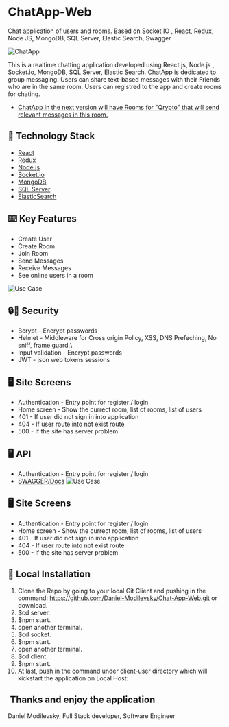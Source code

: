 # ChatApp-Web
Chat application of users and rooms. Based on Socket IO , React, Redux, Node JS, MongoDB, SQL Server, Elastic Search, Swagger

![ChatApp](https://iili.io/ooBqrl.png)

This is a realtime chatting application developed using React.js, Node.js , Socket.io, MongoDB, SQL Server, Elastic Search.
ChatApp is dedicated to group messaging. Users can share text-based messages with their Friends who are in the same room.
Users can registred to the app and create rooms for chating.
- [ChatApp in the next version will have Rooms for "Qrypto" that will send relevant messages in this room.]()



## 🏁 Technology Stack
- [React](https://reactjs.org/)
- [Redux](https://redux.js.org//)
- [Node.js](https://nodejs.org/en/)
- [Socket.io](https://socket.io/)
- [MongoDB](https://www.mongodb.com/)
- [SQL Server](https://sqliteonline.com/)
- [ElasticSearch](https://www.elastic.co/)



## ⌨️ Key Features
- Create User
- Create Room
- Join Room
- Send Messages
- Receive Messages
- See online users in a room

![Use Case](https://i.imgur.com/bInriug.png)


## 🔒🔑‍ Security
- Bcrypt - Encrypt passwords
- Helmet - Middleware for Cross origin Policy, XSS, DNS Prefeching, No sniff, frame guard.\
- Input validation - Encrypt passwords
- JWT - json web tokens sessions


## 🖥️‍ Site Screens
- Authentication - Entry point for register / login
- Home screen - Show the currect room, list of rooms, list of users
- 401 - If user did not sign in into application
- 404 - If user route into not exist route
- 500 - If the site has server problem

## 🖥️‍ API
- Authentication - Entry point for register / login
- [SWAGGER/Docs](https://fire102.herokuapp.com/docs/)
![Use Case](https://i.imgur.com/0rRj8gx.png)


## 🖥️‍ Site Screens
- Authentication - Entry point for register / login
- Home screen - Show the currect room, list of rooms, list of users
- 401 - If user did not sign in into application
- 404 - If user route into not exist route
- 500 - If the site has server problem

## 🏃‍ Local Installation

1. Clone the Repo by going to your local Git Client and pushing in the command:
https://github.com/Daniel-Modilevsky/Chat-App-Web.git
or download.
2. $cd server.
3. $npm start.
4. open another terminal.
5. $cd socket.
6. $npm start.
7. open another terminal.
8. $cd client
9. $npm start.
10. At last, push in the command under client-user directory which will kickstart the application on Local Host:


## ‍ Thanks and enjoy the application
Daniel Modilevsky,
Full Stack developer,
Software Engineer
